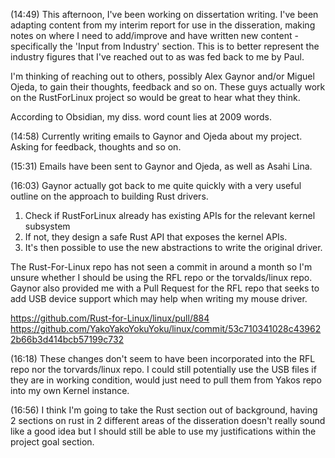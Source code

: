 (14:49)
This afternoon, I've been working on dissertation writing. I've been adapting content from my interim report for use in the disseration, making notes on where I need to add/improve and have written new content - specifically the 'Input from Industry' section. This is to better represent the industry figures that I've reached out to as was fed back to me by Paul. 

I'm thinking of reaching out to others, possibly Alex Gaynor and/or Miguel Ojeda, to gain their thoughts, feedback and so on. These guys actually work on the RustForLinux project so would be great to hear what they think.

According to Obsidian, my diss. word count lies at 2009 words. 

(14:58)
Currently writing emails to Gaynor and Ojeda about my project. Asking for feedback, thoughts and so on. 

(15:31)
Emails have been sent to Gaynor and Ojeda, as well as Asahi Lina. 

(16:03)
Gaynor actually got back to me quite quickly with a very useful outline on the approach to building Rust drivers. 

1. Check if RustForLinux already has existing APIs for the relevant kernel subsystem
2. If not, they design a safe Rust API that exposes the kernel APIs. 
3. It's then possible to use the new abstractions to write the original driver.

The Rust-For-Linux repo has not seen a commit in around a month so I'm unsure whether I should be using the RFL repo or the torvalds/linux repo. Gaynor also provided me with a Pull Request for the RFL repo that seeks to add USB device support which may help when writing my mouse driver.  

https://github.com/Rust-for-Linux/linux/pull/884
https://github.com/YakoYakoYokuYoku/linux/commit/53c710341028c439622b66b3d414bcb57199c732

(16:18)
These changes don't seem to have been incorporated into the RFL repo nor the torvards/linux repo. I could still potentially use the USB files if they are in working condition, would just need to pull them from Yakos repo into my own Kernel instance. 

(16:56)
I think I'm going to take the Rust section out of background, having 2 sections on rust in 2 different areas of the disseration doesn't really sound like a good idea but I should still be able to use my justifications within the project goal section. 